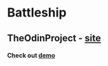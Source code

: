 # Battleship

## TheOdinProject - [site](https://www.theodinproject.com/)


#### Check out [demo](https://rique2x.github.io/Battleship/)